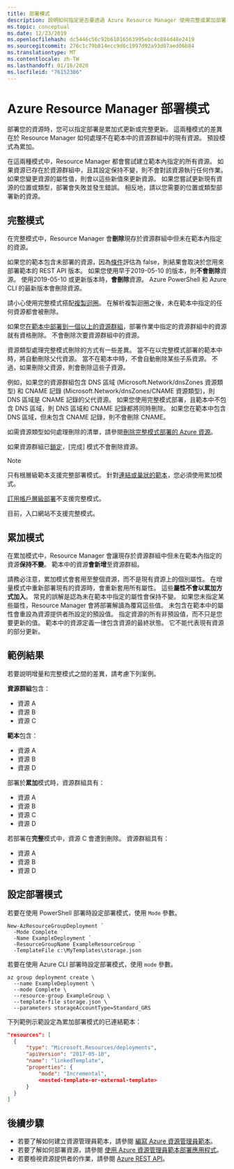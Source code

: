 ```yaml
---
title: 部署模式
description: 說明如何指定是否要透過 Azure Resource Manager 使用完整或累加部署模式。
ms.topic: conceptual
ms.date: 12/23/2019
ms.openlocfilehash: dc5446c56c92b61016563995ebc4c884d48e2419
ms.sourcegitcommit: 276c1c79b814ecc9d6c1997d92a93d07aed06b84
ms.translationtype: MT
ms.contentlocale: zh-TW
ms.lasthandoff: 01/16/2020
ms.locfileid: "76152386"
---
```

# <a name="azure-resource-manager-deployment-modes"></a>Azure Resource Manager 部署模式

部署您的資源時，您可以指定部署是累加式更新或完整更新。  這兩種模式的差異在於 Resource Manager 如何處理不在範本中的資源群組中的現有資源。 預設模式為累加。

在這兩種模式中，Resource Manager 都會嘗試建立範本內指定的所有資源。 如果資源已存在於資源群組中，且其設定保持不變，則不會對該資源執行任何作業。 如果您變更資源的屬性值，則會以這些新值來更新資源。 如果您嘗試更新現有資源的位置或類型，部署會失敗並發生錯誤。 相反地，請以您需要的位置或類型部署新的資源。

## <a name="complete-mode"></a>完整模式

在完整模式中，Resource Manager 會**刪除**現存於資源群組中但未在範本內指定的資源。

如果您的範本包含未部署的資源，因為[條件](conditional-resource-deployment.md)評估為 false，則結果會取決於您用來部署範本的 REST API 版本。 如果您使用早于2019-05-10 的版本，則**不會刪除**資源。 使用2019-05-10 或更新版本時，**會刪除**資源。 Azure PowerShell 和 Azure CLI 的最新版本會刪除資源。

請小心使用完整模式搭配[複製迴圈](create-multiple-instances.md)。 在解析複製迴圈之後，未在範本中指定的任何資源都會被刪除。

如果您[在範本中部署到一個以上的資源群組](cross-resource-group-deployment.md)，部署作業中指定的資源群組中的資源就有資格刪除。 不會刪除次要資源群組中的資源。

資源類型處理完整模式刪除的方式有一些差異。 當不在以完整模式部署的範本中時，將自動刪除父代資源。 當不在範本中時，不會自動刪除某些子系資源。 不過，如果刪除父資源，則會刪除這些子資源。

例如，如果您的資源群組包含 DNS 區域 (Microsoft.Network/dnsZones 資源類型) 和 CNAME 記錄 (Microsoft.Network/dnsZones/CNAME 資源類型)，則 DNS 區域是 CNAME 記錄的父代資源。 如果您使用完整模式部署，且範本中不包含 DNS 區域，則 DNS 區域和 CNAME 記錄都將同時刪除。 如果您在範本中包含 DNS 區域，但未包含 CNAME 記錄，則不會刪除 CNAME。

如需資源類型如何處理刪除的清單，請參閱[刪除完整模式部署的 Azure 資源](complete-mode-deletion.md)。

如果資源群組已[鎖定](../management/lock-resources.md)，[完成] 模式不會刪除資源。

> [!NOTE]
> 只有根層級範本支援完整部署模式。 針對[連結或巢狀的範本](linked-templates.md)，您必須使用累加模式。
>
> [訂用帳戶層級部署](deploy-to-subscription.md)不支援完整模式。
>
> 目前，入口網站不支援完整模式。
>

## <a name="incremental-mode"></a>累加模式

在累加模式中，Resource Manager 會讓現存於資源群組中但未在範本內指定的資源**保持不變**。 範本中的資源**會新增**至資源群組。

請務必注意，累加模式會套用至整個資源，而不是現有資源上的個別屬性。 在增量模式中重新部署現有的資源時，會重新套用所有屬性。 這些**屬性不會以累加方式加入**。 常見的誤解是認為未在範本中指定的屬性會保持不變。 如果您未指定某些屬性，Resource Manager 會將部署解讀為覆寫這些值。 未包含在範本中的屬性會重設為資源提供者所設定的預設值。 指定資源的所有非預設值，而不只是您要更新的值。 範本中的資源定義一律包含資源的最終狀態。 它不能代表現有資源的部分更新。

## <a name="example-result"></a>範例結果

若要說明增量和完整模式之間的差異，請考慮下列案例。

**資源群組**包含：

* 資源 A
* 資源 B
* 資源 C

**範本**包含：

* 資源 A
* 資源 B
* 資源 D

部署於**累加**模式時，資源群組具有：

* 資源 A
* 資源 B
* 資源 C
* 資源 D

若部署在**完整**模式中，資源 C 會遭到刪除。 資源群組具有：

* 資源 A
* 資源 B
* 資源 D

## <a name="set-deployment-mode"></a>設定部署模式

若要在使用 PowerShell 部署時設定部署模式，使用 `Mode` 參數。

```azurepowershell-interactive
New-AzResourceGroupDeployment `
  -Mode Complete `
  -Name ExampleDeployment `
  -ResourceGroupName ExampleResourceGroup `
  -TemplateFile c:\MyTemplates\storage.json
```

若要在使用 Azure CLI 部署時設定部署模式，使用 `mode` 參數。

```azurecli-interactive
az group deployment create \
  --name ExampleDeployment \
  --mode Complete \
  --resource-group ExampleGroup \
  --template-file storage.json \
  --parameters storageAccountType=Standard_GRS
```

下列範例示範設定為累加部署模式的已連結範本：

```json
"resources": [
  {
      "type": "Microsoft.Resources/deployments",
      "apiVersion": "2017-05-10",
      "name": "linkedTemplate",
      "properties": {
          "mode": "Incremental",
          <nested-template-or-external-template>
      }
  }
]
```

## <a name="next-steps"></a>後續步驟

* 若要了解如何建立資源管理員範本，請參閱 [編寫 Azure 資源管理員範本](template-syntax.md)。
* 若要了解如何部署資源，請參閱 [使用 Azure 資源管理員範本部署應用程式](deploy-powershell.md)。
* 若要檢視資源提供者的作業，請參閱 [Azure REST API](/rest/api/)。
